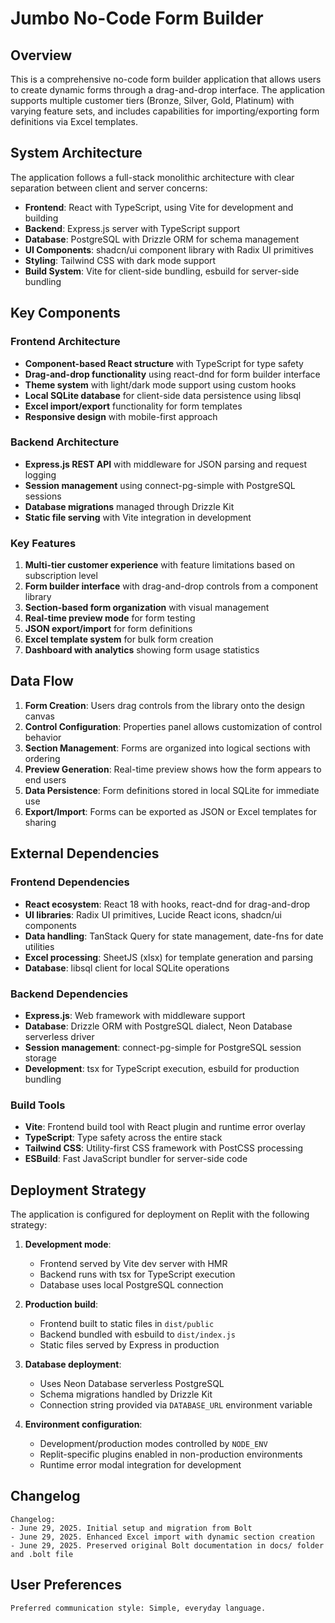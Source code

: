 # Jumbo No-Code Form Builder

## Overview

This is a comprehensive no-code form builder application that allows users to create dynamic forms through a drag-and-drop interface. The application supports multiple customer tiers (Bronze, Silver, Gold, Platinum) with varying feature sets, and includes capabilities for importing/exporting form definitions via Excel templates.

## System Architecture

The application follows a full-stack monolithic architecture with clear separation between client and server concerns:

- **Frontend**: React with TypeScript, using Vite for development and building
- **Backend**: Express.js server with TypeScript support
- **Database**: PostgreSQL with Drizzle ORM for schema management
- **UI Components**: shadcn/ui component library with Radix UI primitives
- **Styling**: Tailwind CSS with dark mode support
- **Build System**: Vite for client-side bundling, esbuild for server-side bundling

## Key Components

### Frontend Architecture
- **Component-based React structure** with TypeScript for type safety
- **Drag-and-drop functionality** using react-dnd for form builder interface
- **Theme system** with light/dark mode support using custom hooks
- **Local SQLite database** for client-side data persistence using libsql
- **Excel import/export** functionality for form templates
- **Responsive design** with mobile-first approach

### Backend Architecture
- **Express.js REST API** with middleware for JSON parsing and request logging
- **Session management** using connect-pg-simple with PostgreSQL sessions
- **Database migrations** managed through Drizzle Kit
- **Static file serving** with Vite integration in development

### Key Features
1. **Multi-tier customer experience** with feature limitations based on subscription level
2. **Form builder interface** with drag-and-drop controls from a component library
3. **Section-based form organization** with visual management
4. **Real-time preview mode** for form testing
5. **JSON export/import** for form definitions
6. **Excel template system** for bulk form creation
7. **Dashboard with analytics** showing form usage statistics

## Data Flow

1. **Form Creation**: Users drag controls from the library onto the design canvas
2. **Control Configuration**: Properties panel allows customization of control behavior
3. **Section Management**: Forms are organized into logical sections with ordering
4. **Preview Generation**: Real-time preview shows how the form appears to end users
5. **Data Persistence**: Form definitions stored in local SQLite for immediate use
6. **Export/Import**: Forms can be exported as JSON or Excel templates for sharing

## External Dependencies

### Frontend Dependencies
- **React ecosystem**: React 18 with hooks, react-dnd for drag-and-drop
- **UI libraries**: Radix UI primitives, Lucide React icons, shadcn/ui components
- **Data handling**: TanStack Query for state management, date-fns for date utilities
- **Excel processing**: SheetJS (xlsx) for template generation and parsing
- **Database**: libsql client for local SQLite operations

### Backend Dependencies
- **Express.js**: Web framework with middleware support
- **Database**: Drizzle ORM with PostgreSQL dialect, Neon Database serverless driver
- **Session management**: connect-pg-simple for PostgreSQL session storage
- **Development**: tsx for TypeScript execution, esbuild for production bundling

### Build Tools
- **Vite**: Frontend build tool with React plugin and runtime error overlay
- **TypeScript**: Type safety across the entire stack
- **Tailwind CSS**: Utility-first CSS framework with PostCSS processing
- **ESBuild**: Fast JavaScript bundler for server-side code

## Deployment Strategy

The application is configured for deployment on Replit with the following strategy:

1. **Development mode**: 
   - Frontend served by Vite dev server with HMR
   - Backend runs with tsx for TypeScript execution
   - Database uses local PostgreSQL connection

2. **Production build**:
   - Frontend built to static files in `dist/public`
   - Backend bundled with esbuild to `dist/index.js`
   - Static files served by Express in production

3. **Database deployment**:
   - Uses Neon Database serverless PostgreSQL
   - Schema migrations handled by Drizzle Kit
   - Connection string provided via `DATABASE_URL` environment variable

4. **Environment configuration**:
   - Development/production modes controlled by `NODE_ENV`
   - Replit-specific plugins enabled in non-production environments
   - Runtime error modal integration for development

## Changelog

```
Changelog:
- June 29, 2025. Initial setup and migration from Bolt
- June 29, 2025. Enhanced Excel import with dynamic section creation
- June 29, 2025. Preserved original Bolt documentation in docs/ folder and .bolt file
```

## User Preferences

```
Preferred communication style: Simple, everyday language.
```